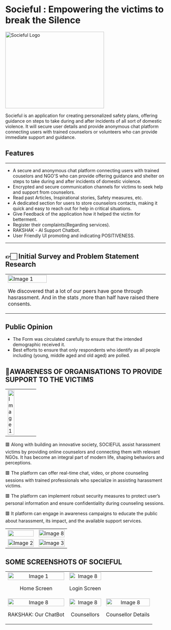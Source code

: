 # Socieful : Empowering the victims to break the Silence

<div style="display: flex;">
  
  <img src="https://i.postimg.cc/ZqZqvDZz/20240117-154846-0000.jpg" alt="Socieful Logo" width="310" height="240">

</div>

Socieful is an application for creating personalized safety plans, offering guidance on steps to take during and after incidents of all sort of domestic violence. It will secure user details and provide anonymous chat platform connecting users with trained counselors or volunteers who can provide immediate support and guidance.

## Features

<hr>

- A secure and anonymous chat platform connecting users with trained couselors and NGO'S who can provide offering guidance and shelter on 
  steps to take during and after incidents of domestic violence.
- Encrypted and secure communication channels for victims to seek help and support from counselors.
- Read past Articles, Inspirational stories, Safety measures, etc.
- A dedicated section for users to store counselors contacts, making it quick and easy to reach out for help in critical situations.
- Give Feedback of the application how it helped the victim for betterment.
- Register their complaints(Regarding services).
- RAKSHAK - AI Support Chatbot.
- User Friendly UI promoting and indicating POSITIVENESS.

<hr>

## 👉🏻 Initial Survey and Problem Statement Research

<table style="width: 100%;">
  <tr>
    <td>
      <img src="https://i.postimg.cc/hj3PrMjR/Screenshot-2024-02-21-225931.png" alt="Image 1" style="width: 50%;">
      <p> </p>
      <p> We discovered that a lot of our peers have gone through hasrassment. And in the stats ,more than half have raised there consents. </p>
    </td>
  </tr>
</table>

##  Public Opinion

- The Form was circulated carefully to ensure that the intended demographic received it.
- Best efforts to ensure that only respondents who identify as all people including (young, middle aged and old aged) are polled.

## 🔴AWARENESS OF ORGANISATIONS TO PROVIDE SUPPORT TO THE VICTIMS

<table style="width: 100%;">
  <tr>
    <td>
      <img src="https://i.postimg.cc/2y89zFFy/Screenshot-2024-02-21-230104.png" alt="Image 1" style="width: 50%;">
    </td>
  </tr>
</table>

<table style="width: 100%;">
  <tr>
    <p>🟥 Along with building an innovative society, SOCIEFUL assist harassment victims by providing online counselors and connecting them with relevant NGOs. It has become an integral part of modern life, shaping behaviors and perceptions. </p>
    <p>🟥 The platform can offer real-time chat, video, or phone counseling sessions with trained professionals who specialize in assisting harassment victims.</p>
    <p>🟥 The platform can implement robust security measures to protect user’s personal information and ensure confidentiality during counseling sessions.</p>
    <p>🟥 It platform can engage in awareness campaigns to educate the public about harassment, its impact, and the available support services.</p>
      <td>
      <img src="https://i.postimg.cc/NfjZYYpD/Screenshot-2024-02-21-230045.png" style="width: 100%;">
    </td>
    <td>
      <img src="https://i.postimg.cc/RZVSjjHx/Screenshot-2024-02-21-230014.png" alt="Image 8" style="width: 100%;">
    </td>
  </tr>
  <tr> 
    <td style="text-align: center;">
      <img src="https://i.postimg.cc/TP3KJK9m/Screenshot-2024-02-21-230003.png" alt="Image 2" style="width: 100%;">  
    </td>
    <td style="text-align: center;">
      <img src="https://i.postimg.cc/tRKVGCqQ/Screenshot-2024-02-21-225951.png" alt="Image 3" style="width: 100%;">
    </td>

    
</tr>
</table>


## SOME SCREENSHOTS OF SOCIEFUL

<table style="width: 100%;">
  <tr>
    <td style="text-align: center;">
      <img src="https://i.postimg.cc/CxVDW6dw/Screenshot-20240219-215412.jpg" alt="Image 1" style="width: 100%;">
      <p>Home Screen</p>
    </td>
    <td style="text-align: center;">
      <img src="https://i.postimg.cc/0QZcQ1MG/Screenshot-20240219-215422.jpg" alt="Image 8" style="width: 100%;">
      <p>Login Screen</p>
    </td>
  </tr>
    <td style="text-align: center;">
      <img src="https://i.postimg.cc/Qdy9JXwY/Whats-App-Image-2024-02-21-at-00-15-32-20cf5924.jpg" alt="Image 8" style="width: 100%;">
      <p>RAKSHAK: Our ChatBot</p>
    </td>
    <td style="text-align: center;">
      <img src="https://i.postimg.cc/cLr6HpCR/Whats-App-Image-2024-02-21-at-00-15-31-3e1dfacd.jpg" alt="Image 8" style="width: 100%;">
      <p>Counsellors</p>
    </td>
    <td style="text-align: center;">
      <img src="https://i.postimg.cc/Hx2T3zjW/Whats-App-Image-2024-02-21-at-00-15-30-92c48032.jpg" alt="Image 8" style="width: 100%;">
      <p>Counsellor Details</p>
    </td>
    
  </tr>
</table>
